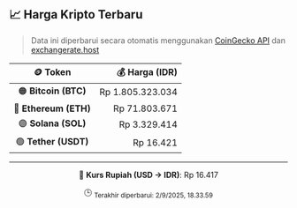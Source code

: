

<!-- HARGA_KRIPTO -->
## 📈 Harga Kripto Terbaru

> Data ini diperbarui secara otomatis menggunakan [CoinGecko API](https://www.coingecko.com/) dan [exchangerate.host](https://exchangerate.host/)

<div align="center">

| 🪙 Token | 💰 Harga (IDR) |
|:------:|---------------:|
| 🟠 **Bitcoin (BTC)**   | Rp 1.805.323.034 |
| 🔵 **Ethereum (ETH)**  | Rp 71.803.671 |
| 🟣 **Solana (SOL)**    | Rp 3.329.414 |
| 🟢 **Tether (USDT)**   | Rp 16.421 |

---

💱 **Kurs Rupiah (USD → IDR)**: Rp 16.417

🕒 <sub>Terakhir diperbarui: 2/9/2025, 18.33.59</sub>

</div>
<!-- /HARGA_KRIPTO -->